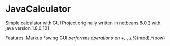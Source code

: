 # JavaCalculator
Simple calculator with GUI 
Project originally written in netbeans 8.0.2 with 
java version 1.8.0_101

Features:
Markup
*swing GUI
*perforrms operations on +,-,*,/,%(mod),^(pow)
